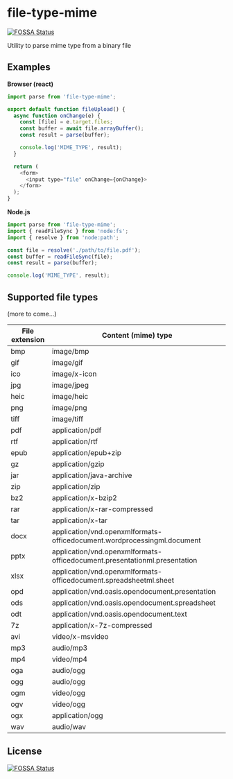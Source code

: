 # file-type-mime
[![FOSSA Status](https://app.fossa.com/api/projects/git%2Bgithub.com%2Fredmundas%2Ffile-type-mime.svg?type=shield)](https://app.fossa.com/projects/git%2Bgithub.com%2Fredmundas%2Ffile-type-mime?ref=badge_shield)

Utility to parse mime type from a binary file

## Examples

**Browser (react)**

```javascript
import parse from 'file-type-mime';

export default function fileUpload() {
  async function onChange(e) {
    const [file] = e.target.files;
    const buffer = await file.arrayBuffer();
    const result = parse(buffer);

    console.log('MIME_TYPE', result);
  }

  return (
    <form>
      <input type="file" onChange={onChange}>
    </form>
  );
}
```

**Node.js**

```javascript
import parse from 'file-type-mime';
import { readFileSync } from 'node:fs';
import { resolve } from 'node:path';

const file = resolve('./path/to/file.pdf');
const buffer = readFileSync(file);
const result = parse(buffer);

console.log('MIME_TYPE', result);
```

## Supported file types

(more to come...)

| File extension | Content (mime) type |
| -------------- | ------------------- |
| bmp  | image/bmp |
| gif  | image/gif |
| ico  | image/x-icon |
| jpg  | image/jpeg |
| heic | image/heic |
| png  | image/png |
| tiff | image/tiff |
| pdf  | application/pdf |
| rtf  | application/rtf |
| epub | application/epub+zip |
| gz   | application/gzip |
| jar  | application/java-archive |
| zip  | application/zip |
| bz2  | application/x-bzip2 |
| rar  | application/x-rar-compressed |
| tar  | application/x-tar |
| docx | application/vnd.openxmlformats-officedocument.wordprocessingml.document |
| pptx | application/vnd.openxmlformats-officedocument.presentationml.presentation |
| xlsx | application/vnd.openxmlformats-officedocument.spreadsheetml.sheet |
| opd  | application/vnd.oasis.opendocument.presentation |
| ods  | application/vnd.oasis.opendocument.spreadsheet |
| odt  | application/vnd.oasis.opendocument.text |
| 7z   | application/x-7z-compressed |
| avi  | video/x-msvideo |
| mp3  | audio/mp3 |
| mp4  | video/mp4 |
| oga  | audio/ogg |
| ogg  | audio/ogg |
| ogm  | video/ogg |
| ogv  | video/ogg |
| ogx  | application/ogg |
| wav  | audio/wav |


## License
[![FOSSA Status](https://app.fossa.com/api/projects/git%2Bgithub.com%2Fredmundas%2Ffile-type-mime.svg?type=large)](https://app.fossa.com/projects/git%2Bgithub.com%2Fredmundas%2Ffile-type-mime?ref=badge_large)